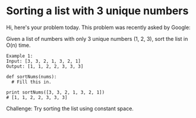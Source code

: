 # Sorting a list with 3 unique numbers
Hi, here's your problem today. This problem was recently asked by Google:

Given a list of numbers with only 3 unique numbers (1, 2, 3), sort the list in O(n) time.

```
Example 1:
Input: [3, 3, 2, 1, 3, 2, 1]
Output: [1, 1, 2, 2, 3, 3, 3]
```
```
def sortNums(nums):
  # Fill this in.

print sortNums([3, 3, 2, 1, 3, 2, 1])
# [1, 1, 2, 2, 3, 3, 3]
```
Challenge: Try sorting the list using constant space.